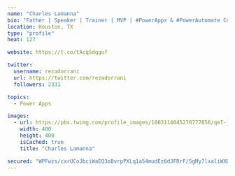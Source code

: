 ```yaml
---
name: "Charles Lamanna"
bio: "Father | Speaker | Trainer | MVP | #PowerApps & #PowerAutomate Community Super User | YouTuber Right-pointing triangle http://youtube.com/c/rezadorrani | Learn - Share - Clockwise rightwards and leftwards open circle arrows"
location: Houston, TX
type: "profile"
heat: 127

website: https://t.co/tAcqSdqguf

twitter:
  username: rezadorrani
  url: https://twitter.com/rezadorrani
  followers: 2331

topics:
  - Power Apps

images:
  - url: https://pbs.twimg.com/profile_images/1063114045270777856/qeT-jpWr_400x400.jpg
    width: 400
    height: 400
    isCached: true
    title: "Charles Lamanna"

secured: "WPFwzs/cxrUCoJbciWaEQ3oBvrpPXLq1a54mudEz6dJFRrF/5gMy7lxaliWXD0tCv33jnoXiO/VWID2PFcCmWbZbKBnooh3mqs1KuQk58Qlj04xnmlImejgCOCKohpS9fZr8GG2EPROKDnDQ2UMzrGv2YOhuHSO/y7UMM85/7ewW5x3XV78DDeH39ylaE8l/YLLWVL3r4eMOJxNq4jwXexF/Cild5EJchnBi5pO3xPaSuQww2bSdz9Uz8Jt7OrbpMrtZK1KkTV5LVtT/vOKL0EioLgJLu4HWTjl5tEMjmGu8c1tOU1DllLUXtqINnda7JK39ASAkVL4F8VUUokzibgEqJJoEuINQ4e3FdvE6IYVikpzI1i6T+rY39asN4A5B7Hs7g+mqjm9pEcawq5WhY9H95T3VAOpYWv3GsLU1w5U=;7WJq0DXNLDsbSDL0HCaNYA=="
---
```


